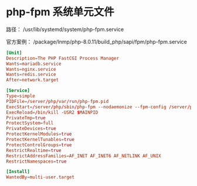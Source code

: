 # php-fpm 系统单元文件

路径： /usr/lib/systemd/system/php-fpm.service

官方案例： /package/lnmp/php-8.0.11/build_php/sapi/fpm/php-fpm.service

```conf
[Unit]
Description=The PHP FastCGI Process Manager
Wants=mariadb.service
Wants=nginx.service
Wants=redis.service
After=network.target

[Service]
Type=simple
PIDFile=/server/php/var/run/php-fpm.pid
ExecStart=/server/php/sbin/php-fpm --nodaemonize --fpm-config /server/php/etc/php-fpm.conf
ExecReload=/bin/kill -USR2 $MAINPID
PrivateTmp=true
ProtectSystem=full
PrivateDevices=true
ProtectKernelModules=true
ProtectKernelTunables=true
ProtectControlGroups=true
RestrictRealtime=true
RestrictAddressFamilies=AF_INET AF_INET6 AF_NETLINK AF_UNIX
RestrictNamespaces=true

[Install]
WantedBy=multi-user.target
```
